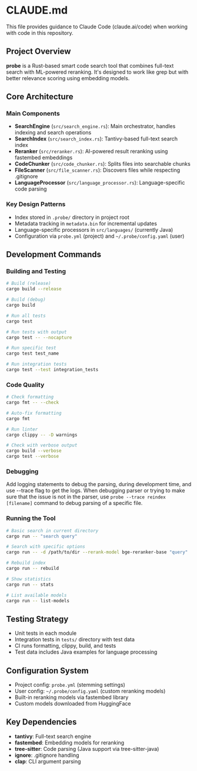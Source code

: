 # CLAUDE.md

This file provides guidance to Claude Code (claude.ai/code) when working with code in this repository.

## Project Overview

**probe** is a Rust-based smart code search tool that combines full-text search with ML-powered reranking. It's designed to work like grep but with better relevance scoring using embedding models.

## Core Architecture

### Main Components
- **SearchEngine** (`src/search_engine.rs`): Main orchestrator, handles indexing and search operations
- **SearchIndex** (`src/search_index.rs`): Tantivy-based full-text search index
- **Reranker** (`src/reranker.rs`): AI-powered result reranking using fastembed embeddings
- **CodeChunker** (`src/code_chunker.rs`): Splits files into searchable chunks 
- **FileScanner** (`src/file_scanner.rs`): Discovers files while respecting .gitignore
- **LanguageProcessor** (`src/language_processor.rs`): Language-specific code parsing

### Key Design Patterns
- Index stored in `.probe/` directory in project root
- Metadata tracking in `metadata.bin` for incremental updates
- Language-specific processors in `src/languages/` (currently Java)
- Configuration via `probe.yml` (project) and `~/.probe/config.yaml` (user)

## Development Commands

### Building and Testing
```bash
# Build (release)
cargo build --release

# Build (debug)
cargo build

# Run all tests
cargo test

# Run tests with output
cargo test -- --nocapture

# Run specific test
cargo test test_name

# Run integration tests
cargo test --test integration_tests
```

### Code Quality
```bash
# Check formatting
cargo fmt -- --check

# Auto-fix formatting
cargo fmt

# Run linter
cargo clippy -- -D warnings

# Check with verbose output
cargo build --verbose
cargo test --verbose
```

### Debugging

Add logging statements to debug the parsing, during development time, and use --trace flag to get the logs. When debugging parser or trying to make sure that the issue is not in the parser, use `probe --trace reindex [filename]` command to debug parsing of a specific file. 

### Running the Tool
```bash
# Basic search in current directory
cargo run -- "search query"

# Search with specific options
cargo run -- -d /path/to/dir --rerank-model bge-reranker-base "query"

# Rebuild index
cargo run -- rebuild

# Show statistics
cargo run -- stats

# List available models
cargo run -- list-models
```

## Testing Strategy

- Unit tests in each module
- Integration tests in `tests/` directory with test data
- CI runs formatting, clippy, build, and tests
- Test data includes Java examples for language processing

## Configuration System

- Project config: `probe.yml` (stemming settings)
- User config: `~/.probe/config.yaml` (custom reranking models)
- Built-in reranking models via fastembed library
- Custom models downloaded from HuggingFace

## Key Dependencies

- **tantivy**: Full-text search engine
- **fastembed**: Embedding models for reranking
- **tree-sitter**: Code parsing (Java support via tree-sitter-java)
- **ignore**: .gitignore handling
- **clap**: CLI argument parsing
